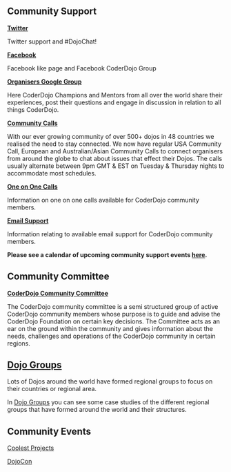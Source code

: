 ## Community Support

**[Twitter](Twitter.md)**

Twitter support and \#DojoChat\!

**[Facebook](Facebook.md)**

Facebook like page and Facebook CoderDojo Group

**[Organisers Google Group](Organisers_Google_Group.md)**

Here CoderDojo Champions and Mentors from all over the world share their
experiences, post their questions and engage in discussion in relation
to all things CoderDojo.

**[Community Calls](Community_Calls.md)**

With our ever growing community of over 500+ dojos in 48 countries we
realised the need to stay connected. We now have regular USA Community
Call, European and Australian/Asian Community Calls to connect
organisers from around the globe to chat about issues that effect their
Dojos. The calls usually alternate between 9pm GMT & EST on Tuesday &
Thursday nights to accommodate most schedules.

**[One on One Calls](One_on_One_Calls.md)**

Information on one on one calls available for CoderDojo community
members.

**[Email Support](Email_Support.md)**

Information relating to available email support for CoderDojo community
members.

**Please see a calendar of upcoming community support events
[here](https://coderdojo.com/community-support/).**

## Community Committee

**[CoderDojo Community
Committee](CoderDojo_Community_Committee.md)**

The CoderDojo community committee is a semi structured group of active
CoderDojo community members whose purpose is to guide and advise the
CoderDojo Foundation on certain key decisions. The Committee acts as an
ear on the ground within the community and gives information about the
needs, challenges and operations of the CoderDojo community in certain
regions.

## [Dojo Groups](Dojo_Groups.md)

Lots of Dojos around the world have formed regional groups to focus on
their countries or regional area.

In [Dojo Groups](Dojo_Groups.md) you can see some case studies
of the different regional groups that have formed around the world and
their structures.

## Community Events

[Coolest Projects](Coolest_Projects.md)

[DojoCon](DojoCon.md)
